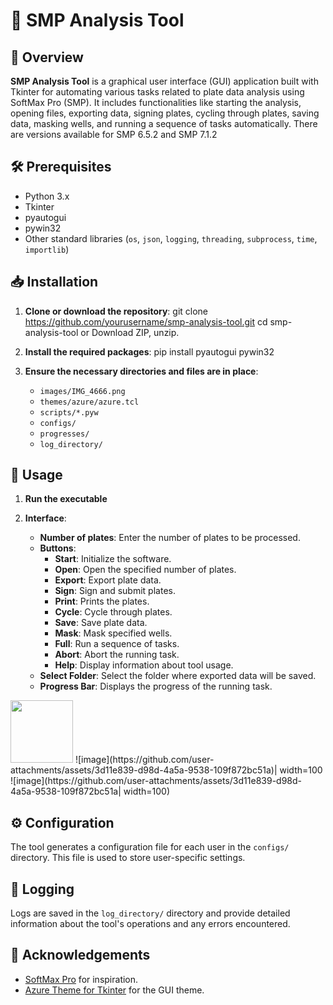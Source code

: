 # 🧪 SMP Analysis Tool

## 🌟 Overview

**SMP Analysis Tool** is a graphical user interface (GUI) application built with Tkinter for automating various tasks related to plate data analysis using SoftMax Pro (SMP). 
It includes functionalities like starting the analysis, opening files, exporting data, signing plates, cycling through plates, saving data, masking wells, and running a sequence of tasks automatically.
There are versions available for SMP 6.5.2 and SMP 7.1.2

## 🛠 Prerequisites

- Python 3.x
- Tkinter
- pyautogui
- pywin32
- Other standard libraries (`os`, `json`, `logging`, `threading`, `subprocess`, `time`, `importlib`)

## 📥 Installation

1. **Clone or download the repository**:
   git clone https://github.com/yourusername/smp-analysis-tool.git cd smp-analysis-tool or
   Download ZIP, unzip.

3. **Install the required packages**:
   pip install pyautogui pywin32

4. **Ensure the necessary directories and files are in place**:

    - `images/IMG_4666.png`
    - `themes/azure/azure.tcl`
    - `scripts/*.pyw`
    - `configs/`
    - `progresses/`
    - `log_directory/`

## 🚀 Usage

1. **Run the executable**

2. **Interface**:

    - **Number of plates**: Enter the number of plates to be processed.
    - **Buttons**:
        - **Start**: Initialize the software.
        - **Open**: Open the specified number of plates.
        - **Export**: Export plate data.
        - **Sign**: Sign and submit plates.
        - **Print**: Prints the plates.
        - **Cycle**: Cycle through plates.
        - **Save**: Save plate data.
        - **Mask**: Mask specified wells.
        - **Full**: Run a sequence of tasks.
        - **Abort**: Abort the running task.
        - **Help**: Display information about tool usage.
    - **Select Folder**: Select the folder where exported data will be saved.
    - **Progress Bar**: Displays the progress of the running task.

<img src="https://github.com/user-attachments/assets/3d11e839-d98d-4a5a-9538-109f872bc51a" width="100">
![image](https://github.com/user-attachments/assets/3d11e839-d98d-4a5a-9538-109f872bc51a)| width=100
![image](https://github.com/user-attachments/assets/3d11e839-d98d-4a5a-9538-109f872bc51a| width=100)


## ⚙️ Configuration

The tool generates a configuration file for each user in the `configs/` directory. This file is used to store user-specific settings.

## 📝 Logging

Logs are saved in the `log_directory/` directory and provide detailed information about the tool's operations and any errors encountered.

## 🙏 Acknowledgements

- [SoftMax Pro](https://www.moleculardevices.com/products/microplate-readers/acquisition-and-analysis-software/softmax-pro-software) for inspiration.
- [Azure Theme for Tkinter](https://github.com/rdbende/Azure-ttk-theme) for the GUI theme.
